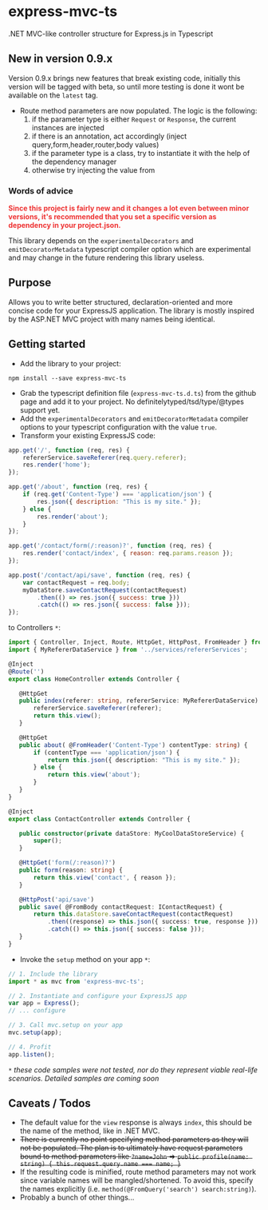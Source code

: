 # express-mvc-ts
.NET MVC-like controller structure for Express.js in Typescript

## New in version 0.9.x
Version 0.9.x brings new features that break existing code, initially this version will be tagged with beta, so until more testing is done it wont be available on the `latest` tag.

- Route method parameters are now populated. The logic is the following:
  1. if the parameter type is either `Request` or `Response`, the current instances are injected
  2. if there is an annotation, act accordingly (inject query,form,header,router,body values)
  3. if the parameter type is a class, try to instantiate it with the help of the dependency manager
  4. otherwise try injecting the value from 

### Words of advice
<span style="color: #EE3333;font-weight: bold;">
Since this project is fairly new and it changes a lot even between minor versions, it's recommended that you set a specific version as dependency in your project.json.
</span>

This library depends on the `experimentalDecorators` and `emitDecoratorMetadata` typescript compiler option which are experimental and may change in the future rendering this library useless.

## Purpose
Allows you to write better structured, declaration-oriented and more concise code for your ExpressJS application. The library is mostly inspired by the ASP.NET MVC project with many names being identical.

## Getting started
- Add the library to your project:
```shell
npm install --save express-mvc-ts
```
- Grab the typescript definition file (`express-mvc-ts.d.ts`) from the github page and add it to your project. No definitelytyped/tsd/type/@types support yet.
- Add the `experimentalDecorators` and `emitDecoratorMetadata` compiler options to your typescript configuration with the value `true`.
- Transform your existing ExpressJS code:
```javascript
app.get('/', function (req, res) {
    refererService.saveReferer(req.query.referer);
    res.render('home');
});

app.get('/about', function (req, res) {
    if (req.get('Content-Type') === 'application/json') {
        res.json({ description: "This is my site." });
    } else {
        res.render('about');
    }
});

app.get('/contact/form(/:reason)?', function (req, res) {
    res.render('contact/index', { reason: req.params.reason });
});

app.post('/contact/api/save', function (req, res) {
    var contactRequest = req.body;
    myDataStore.saveContactRequest(contactRequest)
        .then(() => res.json({ success: true }))
        .catch(() => res.json({ success: false }));
});

```
to Controllers `*`:
 ```typescript
import { Controller, Inject, Route, HttpGet, HttpPost, FromHeader } from 'express-mvc-ts';
import { MyRefererDataService } from '../services/refererServices';

@Inject
@Route('')
export class HomeController extends Controller {

    @HttpGet
    public index(referer: string, refererService: MyRefererDataService) {
        refererService.saveReferer(referer);
        return this.view();
    }

    @HttpGet
    public about( @FromHeader('Content-Type') contentType: string) {
        if (contentType === 'application/json') {
            return this.json({ description: "This is my site." });
        } else {
            return this.view('about');
        }
    }
}

@Inject
export class ContactController extends Controller {

    public constructor(private dataStore: MyCoolDataStoreService) {
        super();
    }

    @HttpGet('form(/:reason)?')
    public form(reason: string) {
        return this.view('contact', { reason });
    }

    @HttpPost('api/save')
    public save( @FromBody contactRequest: IContactRequest) {
        return this.dataStore.saveContactRequest(contactRequest)
            .then((response) => this.json({ success: true, response }))
            .catch(() => this.json({ success: false }));
    }
}
 ```
- Invoke the `setup` method on your app `*`:
```typescript
// 1. Include the library
import * as mvc from 'express-mvc-ts';

// 2. Instantiate and configure your ExpressJS app
var app = Express();
// ... configure

// 3. Call mvc.setup on your app
mvc.setup(app);

// 4. Profit
app.listen(); 
``` 
 `*` *these code samples were not tested, nor do they represent viable real-life scenarios. Detailed samples are coming soon*
 
## Caveats / Todos
 - The default value for the `view` response is always `index`, this should be the name of the method, like in .NET MVC.
 - ~~There is currently no point specifying method parameters as they will not be populated. The plan is to ultimately have request parameters bound to method parameters like `?name=John` => `public profile(name: string) { this.request.query.name === name; }`~~
 - If the resulting code is minified, route method parameters may not work since variable names will be mangled/shortened. To avoid this, specify the names explicitly (i.e. `method(@FromQuery('search') search:string)`).
 - Probably a bunch of other things...